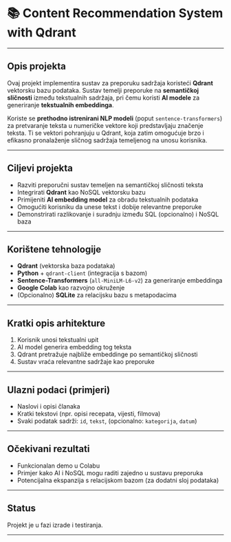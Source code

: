 # 📚 Content Recommendation System with Qdrant

---

## Opis projekta
Ovaj projekt implementira sustav za preporuku sadržaja koristeći **Qdrant** vektorsku bazu podataka. Sustav temelji preporuke na **semantičkoj sličnosti** između tekstualnih sadržaja, pri čemu koristi **AI modele** za generiranje **tekstualnih embeddinga**.

Koriste se **prethodno istrenirani NLP modeli** (poput `sentence-transformers`) za pretvaranje teksta u numeričke vektore koji predstavljaju značenje teksta. Ti se vektori pohranjuju u Qdrant, koja zatim omogućuje brzo i efikasno pronalaženje sličnog sadržaja temeljenog na unosu korisnika.

---

## Ciljevi projekta
- Razviti preporučni sustav temeljen na semantičkoj sličnosti teksta
- Integrirati **Qdrant** kao NoSQL vektorsku bazu
- Primijeniti **AI embedding model** za obradu tekstualnih podataka
- Omogućiti korisniku da unese tekst i dobije relevantne preporuke
- Demonstrirati razlikovanje i suradnju između SQL (opcionalno) i NoSQL baza

---

## Korištene tehnologije
- **Qdrant** (vektorska baza podataka)
- **Python** + `qdrant-client` (integracija s bazom)
- **Sentence-Transformers** (`all-MiniLM-L6-v2`) za generiranje embeddinga
- **Google Colab** kao razvojno okruženje
- (Opcionalno) **SQLite** za relacijsku bazu s metapodacima

---

## Kratki opis arhitekture
1. Korisnik unosi tekstualni upit
2. AI model generira embedding tog teksta
3. Qdrant pretražuje najbliže embeddinge po semantičkoj sličnosti
4. Sustav vraća relevantne sadržaje kao preporuke

---

## Ulazni podaci (primjeri)
- Naslovi i opisi članaka
- Kratki tekstovi (npr. opisi recepata, vijesti, filmova)
- Svaki podatak sadrži: `id`, `tekst`, (opcionalno: `kategorija`, `datum`)

---

## Očekivani rezultati
- Funkcionalan demo u Colabu
- Primjer kako AI i NoSQL mogu raditi zajedno u sustavu preporuka
- Potencijalna ekspanzija s relacijskom bazom (za dodatni sloj podataka)

---

## Status
Projekt je u fazi izrade i testiranja.

---




